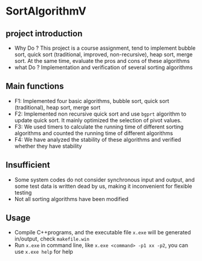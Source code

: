 # SortAlgorithmV
## project introduction 

- Why Do ? This project is a course assignment, tend to implement bubble sort, quick sort (traditional, improved, non-recursive), heap sort, merge sort. At the same time, evaluate the pros and cons of these algorithms
- what Do ? Implementation and verification of several sorting algorithms

## Main functions

- F1: Implemented four basic algorithms, bubble sort, quick sort (traditional), heap sort, merge sort
- F2: Implemented non recursive quick sort and use `bgprt` algorithm to update quick sort. It mainly optimized the selection of pivot values.
- F3: We used timers to calculate the running time of different sorting algorithms and counted the running time of different algorithms
- F4: We have analyzed the stability of these algorithms and verified whether they have stability

## Insufficient

- Some system codes do not consider synchronous input and output, and some test data is written dead by us, making it inconvenient for flexible testing
- Not all sorting algorithms have been modified

## Usage

- Compile C++programs, and the executable file `x.exe` will be generated in/output, check `makefile.win`
- Run `x.exe` in command line, like `x.exe <command> -p1 xx -p2`, you can use `x.exe help` for help
